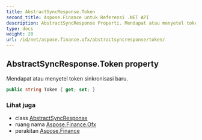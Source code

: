 ```yaml
---
title: AbstractSyncResponse.Token
second_title: Aspose.Finance untuk Referensi .NET API
description: AbstractSyncResponse Properti. Mendapat atau menyetel token sinkronisasi baru.
type: docs
weight: 20
url: /id/net/aspose.finance.ofx/abstractsyncresponse/token/
---
```

## AbstractSyncResponse.Token property

Mendapat atau menyetel token sinkronisasi baru.

```csharp
public string Token { get; set; }
```

### Lihat juga

* class [AbstractSyncResponse](../)
* ruang nama [Aspose.Finance.Ofx](../../abstractsyncresponse/)
* perakitan [Aspose.Finance](../../../)


